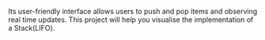 Its user-friendly interface allows users to push and pop items and observing real time updates.
This project will help you visualise the implementation of a Stack(LIFO). 
